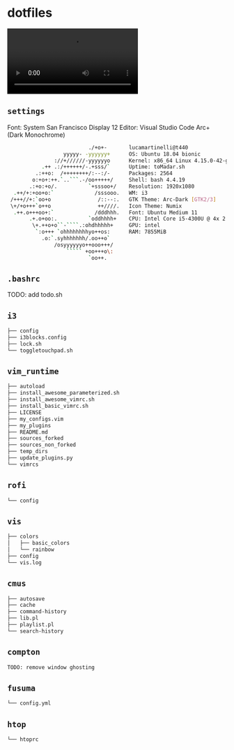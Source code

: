 # dotfiles

![](lucacaloria.mp4)

## `settings`

Font: System San Francisco Display 12
Editor: Visual Studio Code Arc+ (Dark Monochrome)

```bash
                          ./+o+-       lucamartinelli@t440
                  yyyyy- -yyyyyy+      OS: Ubuntu 18.04 bionic
               ://+//////-yyyyyyo      Kernel: x86_64 Linux 4.15.0-42-generic
           .++ .:/++++++/-.+sss/`      Uptime: toMadar.sh
         .:++o:  /++++++++/:--:/-      Packages: 2564
        o:+o+:++.`..```.-/oo+++++/     Shell: bash 4.4.19
       .:+o:+o/.          `+sssoo+/    Resolution: 1920x1080
  .++/+:+oo+o:`             /sssooo.   WM: i3
 /+++//+:`oo+o               /::--:.   GTK Theme: Arc-Dark [GTK2/3]
 \+/+o+++`o++o               ++////.   Icon Theme: Numix
  .++.o+++oo+:`             /dddhhh.   Font: Ubuntu Medium 11
       .+.o+oo:.          `oddhhhh+    CPU: Intel Core i5-4300U @ 4x 2.9GHz [44.0°C]
        \+.++o+o``-````.:ohdhhhhh+     GPU: intel
         `:o+++ `ohhhhhhhhyo++os:      RAM: 7855MiB
           .o:`.syhhhhhhh/.oo++o`     
               /osyyyyyyo++ooo+++/    
                   ````` +oo+++o\:    
                          `oo++.  
```

## `.bashrc`

TODO: add todo.sh

## `i3`

```bash
├── config
├── i3blocks.config
├── lock.sh
└── toggletouchpad.sh
```

## `vim_runtime`

```bash
├── autoload
├── install_awesome_parameterized.sh
├── install_awesome_vimrc.sh
├── install_basic_vimrc.sh
├── LICENSE
├── my_configs.vim
├── my_plugins
├── README.md
├── sources_forked
├── sources_non_forked
├── temp_dirs
├── update_plugins.py
└── vimrcs
``` 

## `rofi`

```bash
└── config
```

## `vis`

```bash
├── colors
│   ├── basic_colors
│   └── rainbow
├── config
└── vis.log
```

## `cmus`

```bash
├── autosave
├── cache
├── command-history
├── lib.pl
├── playlist.pl
└── search-history
```

## `compton`

```bash
TODO: remove window ghosting
```
## `fusuma`

```bash
└── config.yml
```
## `htop`

```bash
└── htoprc
```
